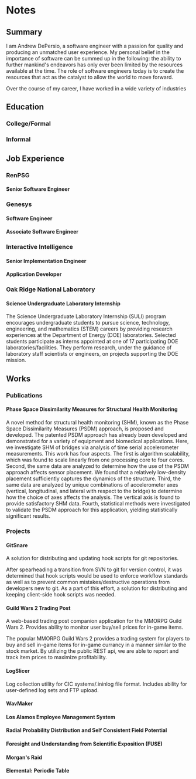 # Notes

## Summary

I am Andrew DePersio, a software engineer with a passion for quality and producing an unmatched user experience.
My personal belief in the importance of software can be summed up in the following: the ability to further
mankind's endeavors has only ever been limited by the resources available at the time. The role of software
engineers today is to create the resources that act as the catalyst to allow the world to move forward.

Over the course of my career, I have worked in a wide variety of industries 
<!-- Something about how I've worked in a variety of platforms and industry in many roles -->

## Education

### College/Formal

<!-- Started programming self-taught, TI-83 calculator, modding game consoles and MP3 players introduced me to lots of things (editing configs, reading logs, troubleshooting etc)  -->
<!-- Decided to study Computer Science because I had seen all the cool things that could be done through software and I wanted to be a part of it.  I chose BSU because of emphasis on immersive learning which I would later put into practice.  -->
<!-- Always had a love for Physics and decided to minor in Applied Physics/Nanoscience.  The freaking giant SDS and CVDS Electron microscope, working with Dr. Cancio. -->
<!-- Third love of music.  Marching band + Basketball band.  Met wife through it -->

### Informal

<!-- Multiple online courses/MOOCs (.NET, Node.js, React.js, AWS, Azure).  AWS certification as a part of company push to move to the cloud -->

## Job Experience

### RenPSG

#### Senior Software Engineer

### Genesys

#### Software Engineer

#### Associate Software Engineer

### Interactive Intelligence

#### Senior Implementation Engineer

#### Application Developer

### Oak Ridge National Laboratory

#### Science Undergraduate Laboratory Internship

The Science Undergraduate Laboratory Internship (SULI) program encourages undergraduate students to pursue science, technology, engineering, and mathematics (STEM) careers by providing research experiences at the Department of Energy (DOE) laboratories. Selected students participate as interns appointed at one of 17 participating DOE laboratories/facilities. They perform research, under the guidance of laboratory staff scientists or engineers, on projects supporting the DOE mission. 

## Works

### Publications

#### Phase Space Dissimilarity Measures for Structural Health Monitoring

A novel method for structural health monitoring (SHM), known as the Phase Space Dissimilarity Measures (PSDM) approach, is proposed and developed. The patented PSDM approach has already been developed and demonstrated for a variety of equipment and biomedical applications. Here, we investigate SHM of bridges via analysis of time serial accelerometer measurements. This work has four aspects. The first is algorithm scalability, which was found to scale linearly from one processing core to four cores. Second, the same data are analyzed to determine how the use of the PSDM approach affects sensor placement. We found that a relatively low-density placement sufficiently captures the dynamics of the structure. Third, the same data are analyzed by unique combinations of accelerometer axes (vertical, longitudinal, and lateral with respect to the bridge) to determine how the choice of axes affects the analysis. The vertical axis is found to provide satisfactory SHM data. Fourth, statistical methods were investigated to validate the PSDM approach for this application, yielding statistically significant results.

### Projects

#### GitSnare

A solution for distributing and updating hook scripts for git repositories.

After spearheading a transition from SVN to git for version control, it was determined that hook scripts would be used to enforce workflow standards as well as to prevent common mistakes/destructive operations from developers new to git.  As a part of this effort, a solution for distributing and keeping client-side hook scripts was needed. 

#### Guild Wars 2 Trading Post

A web-based trading post companion application for the MMORPG Guild Wars 2.  Provides ability to monitor user buy/sell prices for in-game items.

The popular MMORPG Guild Wars 2 provides a trading system for players to buy and sell in-game items for in-game currancy in a manner similar to the stock market.  By utilizing the public REST api, we are able to report and track item prices to maximize profitability.

#### LogSlicer

Log collection utility for CIC systems/.ininlog file format.  Includes ability for user-defined log sets and FTP upload.

#### WavMaker

#### Los Alamos Employee Management System

#### Radial Probability Distribution and Self Consistent Field Potential 

#### Foresight and Understanding from Scientific Exposition (FUSE)

#### Morgan's Raid

#### Elemental: Periodic Table